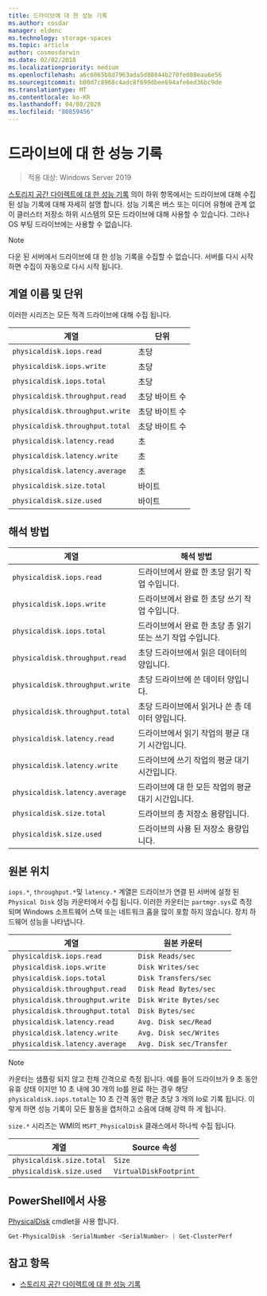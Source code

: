 ```yaml
---
title: 드라이브에 대 한 성능 기록
ms.author: cosdar
manager: eldenc
ms.technology: storage-spaces
ms.topic: article
author: cosmosdarwin
ms.date: 02/02/2018
ms.localizationpriority: medium
ms.openlocfilehash: a6c6065b8d7963ada5d80844b270fe088eaa6e56
ms.sourcegitcommit: b00d7c8968c4adc8f699dbee694afe6ed36bc9de
ms.translationtype: MT
ms.contentlocale: ko-KR
ms.lasthandoff: 04/08/2020
ms.locfileid: "80859456"
---
```

# <a name="performance-history-for-drives"></a>드라이브에 대 한 성능 기록

> 적용 대상: Windows Server 2019

[스토리지 공간 다이렉트에 대 한 성능 기록](performance-history.md) 의이 하위 항목에서는 드라이브에 대해 수집 된 성능 기록에 대해 자세히 설명 합니다. 성능 기록은 버스 또는 미디어 유형에 관계 없이 클러스터 저장소 하위 시스템의 모든 드라이브에 대해 사용할 수 있습니다. 그러나 OS 부팅 드라이브에는 사용할 수 없습니다.

   > [!NOTE]
   > 다운 된 서버에서 드라이브에 대 한 성능 기록을 수집할 수 없습니다. 서버를 다시 시작 하면 수집이 자동으로 다시 시작 됩니다.

## <a name="series-names-and-units"></a>계열 이름 및 단위

이러한 시리즈는 모든 적격 드라이브에 대해 수집 됩니다.

| 계열                          | 단위             |
|---------------------------------|------------------|
| `physicaldisk.iops.read`        | 초당       |
| `physicaldisk.iops.write`       | 초당       |
| `physicaldisk.iops.total`       | 초당       |
| `physicaldisk.throughput.read`  | 초당 바이트 수 |
| `physicaldisk.throughput.write` | 초당 바이트 수 |
| `physicaldisk.throughput.total` | 초당 바이트 수 |
| `physicaldisk.latency.read`     | 초          |
| `physicaldisk.latency.write`    | 초          |
| `physicaldisk.latency.average`  | 초          |
| `physicaldisk.size.total`       | 바이트            |
| `physicaldisk.size.used`        | 바이트            |

## <a name="how-to-interpret"></a>해석 방법

| 계열                          | 해석 방법                                                            |
|---------------------------------|-----------------------------------------------------------------------------|
| `physicaldisk.iops.read`        | 드라이브에서 완료 한 초당 읽기 작업 수입니다.                |
| `physicaldisk.iops.write`       | 드라이브에서 완료 한 초당 쓰기 작업 수입니다.               |
| `physicaldisk.iops.total`       | 드라이브에서 완료 한 초당 총 읽기 또는 쓰기 작업 수입니다. |
| `physicaldisk.throughput.read`  | 초당 드라이브에서 읽은 데이터의 양입니다.                            |
| `physicaldisk.throughput.write` | 초당 드라이브에 쓴 데이터 양입니다.                           |
| `physicaldisk.throughput.total` | 초당 드라이브에서 읽거나 쓴 총 데이터 양입니다.        |
| `physicaldisk.latency.read`     | 드라이브에서 읽기 작업의 평균 대기 시간입니다.                          |
| `physicaldisk.latency.write`    | 드라이브에 쓰기 작업의 평균 대기 시간입니다.                           |
| `physicaldisk.latency.average`  | 드라이브에 대 한 모든 작업의 평균 대기 시간입니다.                     |
| `physicaldisk.size.total`       | 드라이브의 총 저장소 용량입니다.                                    |
| `physicaldisk.size.used`        | 드라이브의 사용 된 저장소 용량입니다.                                     |

## <a name="where-they-come-from"></a>원본 위치

`iops.*`, `throughput.*`및 `latency.*` 계열은 드라이브가 연결 된 서버에 설정 된 `Physical Disk` 성능 카운터에서 수집 됩니다. 이러한 카운터는 `partmgr.sys`로 측정 되며 Windows 소프트웨어 스택 또는 네트워크 홉을 많이 포함 하지 않습니다. 장치 하드웨어 성능을 나타냅니다.

| 계열                          | 원본 카운터           |
|---------------------------------|--------------------------|
| `physicaldisk.iops.read`        | `Disk Reads/sec`         |
| `physicaldisk.iops.write`       | `Disk Writes/sec`        |
| `physicaldisk.iops.total`       | `Disk Transfers/sec`     |
| `physicaldisk.throughput.read`  | `Disk Read Bytes/sec`    |
| `physicaldisk.throughput.write` | `Disk Write Bytes/sec`   |
| `physicaldisk.throughput.total` | `Disk Bytes/sec`         |
| `physicaldisk.latency.read`     | `Avg. Disk sec/Read`     |
| `physicaldisk.latency.write`    | `Avg. Disk sec/Writes`   |
| `physicaldisk.latency.average`  | `Avg. Disk sec/Transfer` |

   > [!NOTE]
   > 카운터는 샘플링 되지 않고 전체 간격으로 측정 됩니다. 예를 들어 드라이브가 9 초 동안 유휴 상태 이지만 10 초 내에 30 개의 Io를 완료 하는 경우 해당 `physicaldisk.iops.total`는 10 초 간격 동안 평균 초당 3 개의 Io로 기록 됩니다. 이렇게 하면 성능 기록이 모든 활동을 캡처하고 소음에 대해 강력 하 게 됩니다.

`size.*` 시리즈는 WMI의 `MSFT_PhysicalDisk` 클래스에서 하나씩 수집 됩니다.

| 계열                          | Source 속성        |
|---------------------------------|------------------------|
| `physicaldisk.size.total`       | `Size`                 |
| `physicaldisk.size.used`        | `VirtualDiskFootprint` |

## <a name="usage-in-powershell"></a>PowerShell에서 사용

[PhysicalDisk](https://docs.microsoft.com/powershell/module/storage/get-physicaldisk) cmdlet을 사용 합니다.

```PowerShell
Get-PhysicalDisk -SerialNumber <SerialNumber> | Get-ClusterPerf
```

## <a name="see-also"></a>참고 항목

- [스토리지 공간 다이렉트에 대 한 성능 기록](performance-history.md)
